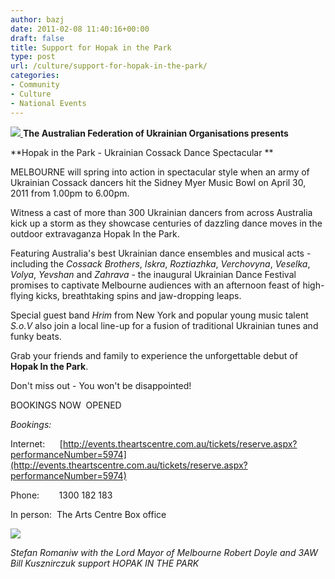 ```yaml
---
author: bazj
date: 2011-02-08 11:40:16+00:00
draft: false
title: Support for Hopak in the Park
type: post
url: /culture/support-for-hopak-in-the-park/
categories:
- Community
- Culture
- National Events
---
```


[![](http://www.ozeukes.com/wp-content/uploads/2011/02/Final-Hopak-in-the-Park-A4-v2-thumbnail.jpg)
](http://www.ozeukes.com/wp-content/uploads/2011/02/Final-Hopak-in-the-Park-A4-v2-thumbnail.jpg)**The Australian Federation of Ukrainian Organisations presents**




**Hopak in the Park - Ukrainian Cossack Dance Spectacular
**


MELBOURNE will spring into action in spectacular style when an army of Ukrainian Cossack dancers hit the Sidney Myer Music Bowl on April 30, 2011 from 1.00pm to 6.00pm.

Witness a cast of more than 300 Ukrainian dancers from across Australia kick up a storm as they showcase centuries of dazzling dance moves in the outdoor extravaganza Hopak In the Park.

Featuring Australia's best Ukrainian dance ensembles and musical acts - including the _Cossack Brothers_, _Iskra_, _Roztiazhka_, _Verchovyna_, _Veselka_, _Volya_, _Yevshan_ and _Zahrava_ - the inaugural Ukrainian Dance Festival promises to captivate Melbourne audiences with an afternoon feast of high-flying kicks, breathtaking spins and jaw-dropping leaps.

Special guest band _Hrim_ from New York and popular young music talent _S.o.V_ also join a local line-up for a fusion of traditional Ukrainian tunes and funky beats.

Grab your friends and family to experience the unforgettable debut of **Hopak In the Park**.

Don't miss out - You won't be disappointed!


BOOKINGS NOW  OPENED


_Bookings:_ 

Internet:      [http://events.theartscentre.com.au/tickets/reserve.aspx?performanceNumber=5974](http://events.theartscentre.com.au/tickets/reserve.aspx?performanceNumber=5974)

Phone:        1300 182 183

In person:  The Arts Centre Box office

[![](http://www.ozeukes.com/wp-content/uploads/2011/02/Hopak_in_the_Park-Stefan-Romaniw-and-Robert-Doyle-600-pxl.jpg)
](http://www.ozeukes.com/wp-content/uploads/2011/02/Hopak_in_the_Park-Stefan-Romaniw-and-Robert-Doyle-600-pxl.jpg)

_Stefan Romaniw with the Lord Mayor of Melbourne Robert Doyle and 3AW Bill Kusznirczuk support HOPAK IN THE PARK_
